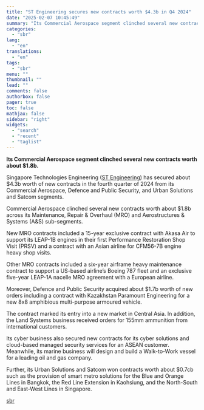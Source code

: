 ```yaml
---
title: "ST Engineering secures new contracts worth $4.3b in Q4 2024"
date: "2025-02-07 10:45:49"
summary: "Its Commercial Aerospace segment clinched several new contracts worth about $1.8b.Singapore Technologies Engineering (ST Engineering) has secured about $4.3b worth of new contracts in the fourth quarter of 2024 from its Commercial Aerospace, Defence and Public Security, and Urban Solutions and Satcom segments.Commercial Aerospace clinched several new contracts worth about..."
categories:
  - "sbr"
lang:
  - "en"
translations:
  - "en"
tags:
  - "sbr"
menu: ""
thumbnail: ""
lead: ""
comments: false
authorbox: false
pager: true
toc: false
mathjax: false
sidebar: "right"
widgets:
  - "search"
  - "recent"
  - "taglist"
---
```


**Its Commercial Aerospace segment clinched several new contracts worth about $1.8b.**

Singapore Technologies Engineering ([ST Engineering](https://sbr.com.sg/aviation/news/st-engineering-secures-five-year-mro-contract-korean-air)) has secured about $4.3b worth of new contracts in the fourth quarter of 2024 from its Commercial Aerospace, Defence and Public Security, and Urban Solutions and Satcom segments.

Commercial Aerospace clinched several new contracts worth about $1.8b across its Maintenance, Repair & Overhaul (MRO) and Aerostructures & Systems (A&S) sub-segments.

New MRO contracts included a 15-year exclusive contract with Akasa Air to support its LEAP-1B engines in their first Performance Restoration Shop Visit (PRSV) and a contract with an Asian airline for CFM56-7B engine heavy shop visits.

Other MRO contracts included a six-year airframe heavy maintenance contract to support a US-based airline’s Boeing 787 fleet and an exclusive five-year LEAP-1A nacelle MRO agreement with a European airline.

Moreover, Defence and Public Security acquired about $1.7b worth of new orders including a contract with Kazakhstan Paramount Engineering for a new 8x8 amphibious multi-purpose armoured vehicle.

The contract marked its entry into a new market in Central Asia. In addition, the Land Systems business received orders for 155mm ammunition from international customers.

Its cyber business also secured new contracts for its cyber solutions and cloud-based managed security services for an ASEAN customer. Meanwhile, its marine business will design and build a Walk-to-Work vessel for a leading oil and gas company.

Further, its Urban Solutions and Satcom won contracts worth about $0.7cb such as the provision of smart metro solutions for the Blue and Orange Lines in Bangkok, the Red Line Extension in Kaohsiung, and the North-South and East-West Lines in Singapore.

[sbr](https://sbr.com.sg/building-engineering/news/st-engineering-secures-new-contracts-worth-43b-in-q4-2024)
